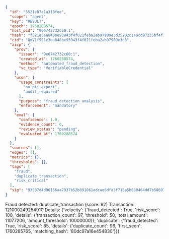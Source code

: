 ```json
{
  "id": "5521e87a1a318fee",
  "scope": "agent",
  "key": "RESULT",
  "epoch": 1760288574,
  "host_pid": "9e6742732c60:1",
  "hash": "f521e3ea848be93943f4f021feba2ab97989e3d35202c14acd97235bf4f1fc54",
  "cid": "QmV1f521e3ea848be93943f4f021feba2ab97989e3d3",
  "aicp": {
    "prov": {
      "issuer": "9e6742732c60:1",
      "created_at": 1760288574,
      "method": "automated_fraud_detection",
      "vc_type": "VerifiableCredential"
    },
    "ucon": {
      "usage_constraints": [
        "no_pii_export",
        "audit_required"
      ],
      "purpose": "fraud_detection_analysis",
      "enforcement": "mandatory"
    },
    "eval": {
      "confidence": 1.0,
      "evidence_count": 0,
      "review_status": "pending",
      "evaluated_at": 1760288574
    }
  },
  "sources": [],
  "edges": [],
  "metrics": {},
  "thresholds": {},
  "tags": [
    "fraud",
    "duplicate_transaction",
    "risk_critical"
  ],
  "sig": "93587d4d96156aa7937b52b891061adcae6dfa3f715a5b630464dd7b58697bf4"
}
```

Fraud detected: duplicate_transaction (score: 92)
Transaction: 121000249254910
Details: {'velocity': {'fraud_detected': True, 'risk_score': 100, 'details': {'transaction_count': 97, 'threshold': 50, 'total_amount': 11077206, 'amount_threshold': 10000000}}, 'duplicate': {'fraud_detected': True, 'risk_score': 85, 'details': {'duplicate_count': 96, 'first_seen': 1760285765, 'matching_hash': '80dc97a16e454830'}}}